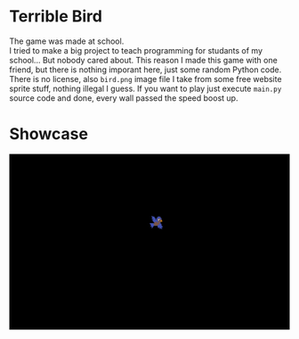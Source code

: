 # Terrible Bird

The game was made at school.  
I tried to make a big project to teach programming for studants of my school... But nobody cared about.
This reason I made this game with one friend, but there is nothing imporant here, just some random Python code.
There is no license, also `bird.png` image file I take from some free website sprite stuff, nothing illegal I guess.
If you want to play just execute `main.py` source code and done, every wall passed the speed boost up.

# Showcase

![](https://github.com/MrsRina/pygame-game-test/blob/main/splash.gif)
